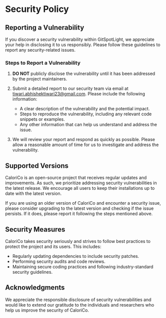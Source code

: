 # Security Policy

## Reporting a Vulnerability

If you discover a security vulnerability within GitSpotLight, we appreciate your help in disclosing it to us responsibly. Please follow these guidelines to report any security-related issues.

### Steps to Report a Vulnerability

1. **DO NOT** publicly disclose the vulnerability until it has been addressed by the project maintainers.
2. Submit a detailed report to our security team via email at [tiwari.abhishektiwari23@gmail.com](mailto:tiwari.abhishektiwari23@gmail.com). Please include the following information:

   - A clear description of the vulnerability and the potential impact.
   - Steps to reproduce the vulnerability, including any relevant code snippets or examples.
   - Any other information that can help us understand and address the issue.

3. We will review your report and respond as quickly as possible. Please allow a reasonable amount of time for us to investigate and address the vulnerability.

## Supported Versions

CaloriCo is an open-source project that receives regular updates and improvements. As such, we prioritize addressing security vulnerabilities in the latest release. We encourage all users to keep their installations up to date with the latest version.

If you are using an older version of CaloriCo and encounter a security issue, please consider upgrading to the latest version and checking if the issue persists. If it does, please report it following the steps mentioned above.

## Security Measures

CaloriCo takes security seriously and strives to follow best practices to protect the project and its users. This includes:

- Regularly updating dependencies to include security patches.
- Performing security audits and code reviews.
- Maintaining secure coding practices and following industry-standard security guidelines.

## Acknowledgments

We appreciate the responsible disclosure of security vulnerabilities and would like to extend our gratitude to the individuals and researchers who help us improve the security of CaloriCo.
